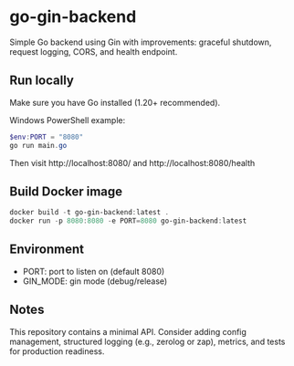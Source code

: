 # go-gin-backend

Simple Go backend using Gin with improvements: graceful shutdown, request logging, CORS, and health endpoint.

## Run locally

Make sure you have Go installed (1.20+ recommended).

Windows PowerShell example:

```powershell
$env:PORT = "8080"
go run main.go
```

Then visit http://localhost:8080/ and http://localhost:8080/health

## Build Docker image

```powershell
docker build -t go-gin-backend:latest .
docker run -p 8080:8080 -e PORT=8080 go-gin-backend:latest
```

## Environment

- PORT: port to listen on (default 8080)
- GIN_MODE: gin mode (debug/release)

## Notes

This repository contains a minimal API. Consider adding config management, structured logging (e.g., zerolog or zap), metrics, and tests for production readiness.
